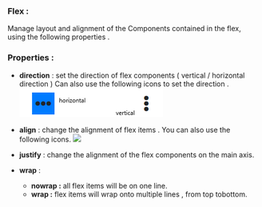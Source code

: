 ### Flex :

Manage layout and alignment of the Components contained in the flex, using the following properties .

### Properties :
- **direction** : set the direction of flex components ( vertical / horizontal direction ) 
   Can also use the following icons to set the direction  .
  ![](flexDirection.PNG)

- **align** :  change the alignment of flex items .
You can also use the following icons.
![](flexAlignement.PNG)

- **justify** :
change the alignment of the flex components on the main axis. 

- **wrap** :
     - **nowrap :**  all flex items will be on one line.
     - **wrap :** flex items will wrap onto multiple lines , from top tobottom.
     
